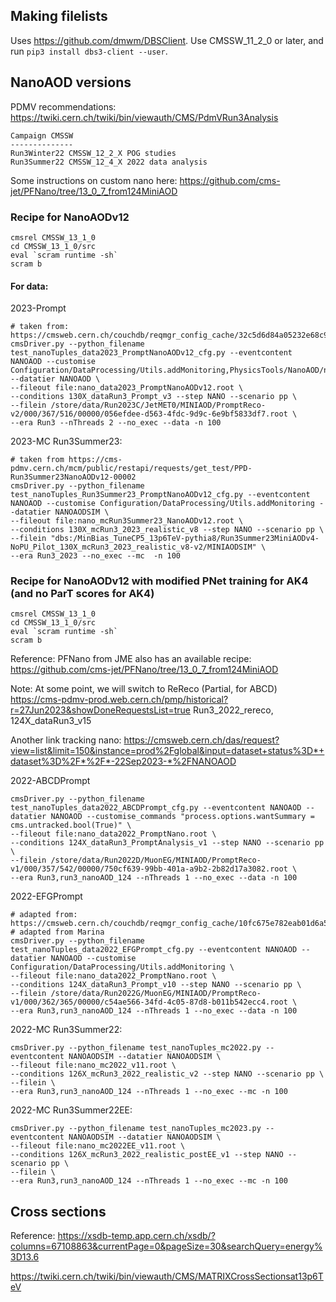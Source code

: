 ## Making filelists

Uses https://github.com/dmwm/DBSClient.
Use CMSSW_11_2_0 or later, and run `pip3 install dbs3-client --user`.

## NanoAOD versions

PDMV recommendations: https://twiki.cern.ch/twiki/bin/viewauth/CMS/PdmVRun3Analysis

```
Campaign CMSSW 
--------------
Run3Winter22 CMSSW_12_2_X POG studies
Run3Summer22 CMSSW_12_4_X 2022 data analysis
```
Some instructions on custom nano here: https://github.com/cms-jet/PFNano/tree/13_0_7_from124MiniAOD

### Recipe for NanoAODv12

```
cmsrel CMSSW_13_1_0
cd CMSSW_13_1_0/src
eval `scram runtime -sh`
scram b
```

#### For data:

2023-Prompt
```
# taken from: https://cmsweb.cern.ch/couchdb/reqmgr_config_cache/32c5d6d84a05232e68c9abd3937a291e/configFile
cmsDriver.py --python_filename test_nanoTuples_data2023_PromptNanoAODv12_cfg.py --eventcontent NANOAOD --customise Configuration/DataProcessing/Utils.addMonitoring,PhysicsTools/NanoAOD/nano_cff.nanoL1TrigObjCustomize --datatier NANOAOD \
--fileout file:nano_data2023_PromptNanoAODv12.root \
--conditions 130X_dataRun3_Prompt_v3 --step NANO --scenario pp \
--filein /store/data/Run2023C/JetMET0/MINIAOD/PromptReco-v2/000/367/516/00000/056efdee-d563-4fdc-9d9c-6e9bf5833df7.root \
--era Run3 --nThreads 2 --no_exec --data -n 100
```

2023-MC Run3Summer23:
```
# taken from https://cms-pdmv.cern.ch/mcm/public/restapi/requests/get_test/PPD-Run3Summer23NanoAODv12-00002
cmsDriver.py --python_filename test_nanoTuples_Run3Summer23_PromptNanoAODv12_cfg.py --eventcontent NANOAOD --customise Configuration/DataProcessing/Utils.addMonitoring --datatier NANOAODSIM \
--fileout file:nano_mcRun3Summer23_NanoAODv12.root \
--conditions 130X_mcRun3_2023_realistic_v8 --step NANO --scenario pp \
--filein "dbs:/MinBias_TuneCP5_13p6TeV-pythia8/Run3Summer23MiniAODv4-NoPU_Pilot_130X_mcRun3_2023_realistic_v8-v2/MINIAODSIM" \
--era Run3_2023 --no_exec --mc  -n 100
```

### Recipe for NanoAODv12 with modified PNet training for AK4 (and no ParT scores for AK4)

```
cmsrel CMSSW_13_1_0
cd CMSSW_13_1_0/src
eval `scram runtime -sh`
scram b
```

Reference: PFNano from JME also has an available recipe: https://github.com/cms-jet/PFNano/tree/13_0_7_from124MiniAOD

Note: At some point, we	will switch to ReReco (Partial,	for ABCD)
https://cms-pdmv-prod.web.cern.ch/pmp/historical?r=27Jun2023&showDoneRequestsList=true
Run3_2022_rereco, 124X_dataRun3_v15

Another link tracking nano:
https://cmsweb.cern.ch/das/request?view=list&limit=150&instance=prod%2Fglobal&input=dataset+status%3D*+dataset%3D%2F*%2F*-22Sep2023-*%2FNANOAOD


2022-ABCDPrompt
```
cmsDriver.py --python_filename test_nanoTuples_data2022_ABCDPrompt_cfg.py --eventcontent NANOAOD --datatier NANOAOD --customise_commands "process.options.wantSummary = cms.untracked.bool(True)" \
--fileout file:nano_data2022_PromptNano.root \
--conditions 124X_dataRun3_PromptAnalysis_v1 --step NANO --scenario pp \
--filein /store/data/Run2022D/MuonEG/MINIAOD/PromptReco-v1/000/357/542/00000/750cf639-99bb-401a-a9b2-2b82d17a3082.root \
--era Run3,run3_nanoAOD_124 --nThreads 1 --no_exec --data -n 100
```

2022-EFGPrompt
```
# adapted from: https://cmsweb.cern.ch/couchdb/reqmgr_config_cache/10fc675e782eab01d6a5188185536e42/configFile
# adapted from Marina
cmsDriver.py --python_filename test_nanoTuples_data2022_EFGPrompt_cfg.py --eventcontent NANOAOD --datatier NANOAOD --customise Configuration/DataProcessing/Utils.addMonitoring \
--fileout file:nano_data2022_PromptNano.root \
--conditions 124X_dataRun3_Prompt_v10 --step NANO --scenario pp \
--filein /store/data/Run2022G/MuonEG/MINIAOD/PromptReco-v1/000/362/365/00000/c54ae566-34fd-4c05-87d8-b011b542ecc4.root \
--era Run3,run3_nanoAOD_124 --nThreads 1 --no_exec --data -n 100
```

2022-MC Run3Summer22:
```
cmsDriver.py --python_filename test_nanoTuples_mc2022.py --eventcontent NANOAODSIM --datatier NANOAODSIM \
--fileout file:nano_mc2022_v11.root \
--conditions 126X_mcRun3_2022_realistic_v2 --step NANO --scenario pp \
--filein \
--era Run3,run3_nanoAOD_124 --nThreads 1 --no_exec --mc -n 100
```

2022-MC Run3Summer22EE:
```
cmsDriver.py --python_filename test_nanoTuples_mc2023.py --eventcontent NANOAODSIM --datatier NANOAODSIM \
--fileout file:nano_mc2022EE_v11.root \
--conditions 126X_mcRun3_2022_realistic_postEE_v1 --step NANO --scenario pp \
--filein \
--era Run3,run3_nanoAOD_124 --nThreads 1 --no_exec --mc	-n 100
```

## Cross sections

Reference: 
https://xsdb-temp.app.cern.ch/xsdb/?columns=67108863&currentPage=0&pageSize=30&searchQuery=energy%3D13.6 

https://twiki.cern.ch/twiki/bin/viewauth/CMS/MATRIXCrossSectionsat13p6TeV
